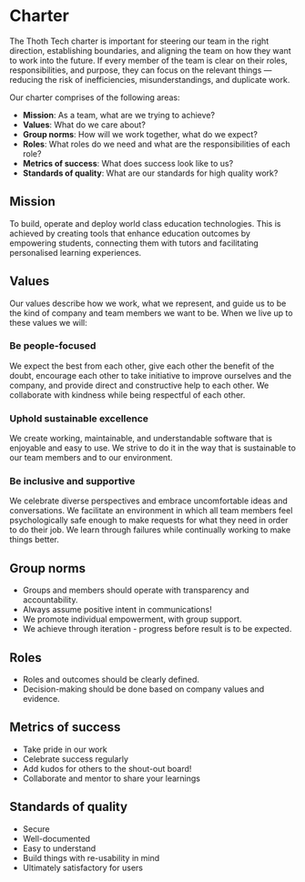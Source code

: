 # Charter

The Thoth Tech charter is important for steering our team in the right direction, establishing
boundaries, and aligning the team on how they want to work into the future. If every member of the
team is clear on their roles, responsibilities, and purpose, they can focus on the relevant things —
reducing the risk of inefficiencies, misunderstandings, and duplicate work.

Our charter comprises of the following areas:

- **Mission**: As a team, what are we trying to achieve?
- **Values**: What do we care about?
- **Group norms**: How will we work together, what do we expect?
- **Roles**: What roles do we need and what are the responsibilities of each role?
- **Metrics of success**: What does success look like to us?
- **Standards of quality**: What are our standards for high quality work?

## Mission

To build, operate and deploy world class education technologies. This is achieved by creating tools
that enhance education outcomes by empowering students, connecting them with tutors and facilitating
personalised learning experiences.

## Values

Our values describe how we work, what we represent, and guide us to be the kind of company and team
members we want to be. When we live up to these values we will:

### Be people-focused

We expect the best from each other, give each other the benefit of the doubt, encourage each other
to take initiative to improve ourselves and the company, and provide direct and constructive help to
each other. We collaborate with kindness while being respectful of each other.

### Uphold sustainable excellence

We create working, maintainable, and understandable software that is enjoyable and easy to use. We
strive to do it in the way that is sustainable to our team members and to our environment.

### Be inclusive and supportive

We celebrate diverse perspectives and embrace uncomfortable ideas and conversations. We facilitate
an environment in which all team members feel psychologically safe enough to make requests for what
they need in order to do their job. We learn through failures while continually working to make
things better.

## Group norms

- Groups and members should operate with transparency and accountability.
- Always assume positive intent in communications!
- We promote individual empowerment, with group support.
- We achieve through iteration - progress before result is to be expected.

## Roles

- Roles and outcomes should be clearly defined.
- Decision-making should be done based on company values and evidence.

## Metrics of success

- Take pride in our work
- Celebrate success regularly
- Add kudos for others to the shout-out board!
- Collaborate and mentor to share your learnings

## Standards of quality

- Secure
- Well-documented
- Easy to understand
- Build things with re-usability in mind
- Ultimately satisfactory for users
